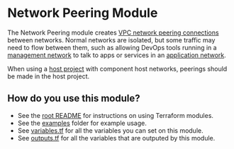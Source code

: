 # Network Peering Module

The Network Peering module creates [VPC network peering connections](https://cloud.google.com/vpc/docs/vpc-peering)
between networks. Normal networks are isolated, but some traffic may need to
flow between them, such as allowing DevOps tools running in a
[management network](../../examples/network-management) to talk to apps or services in an
[application network](../../examples/network-host-application).

When using a [host project](../project-host-configuration) with component host
networks, peerings should be made in the host project.

## How do you use this module?

* See the [root README](/README.md) for instructions on using Terraform modules.
* See the [examples](/examples) folder for example usage.
* See [variables.tf](./variables.tf) for all the variables you can set on this module.
* See [outputs.tf](./outputs.tf) for all the variables that are outputed by this module.
